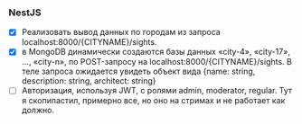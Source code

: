 
### NestJS

- [x] Реализовать вывод данных по городам из запроса localhost:8000/{CITYNAME}/sights.
- [x] в MongoDB динамически создаются базы данных «city-4», «city-17», …, «city-n», по POST-запросу на localhost:8000/{CITYNAME}/sights. В теле запроса ожидается увидеть объект вида {name: string, description: string, architect: string}
- [ ] Aвторизация, используя JWT, с ролями admin, moderator, regular. Тут я скопипастил, примерно все, но оно на стримах и не работает как должно.